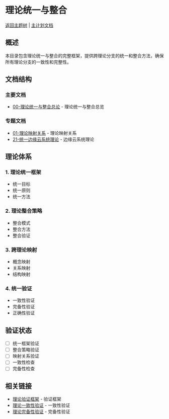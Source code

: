 ﻿# 理论统一与整合

[返回主题树](../../00-主题树与内容索引.md) | [主计划文档](../../00-形式化架构理论统一计划.md)

## 概述

本目录包含理论统一与整合的完整框架，提供跨理论分支的统一和整合方法，确保所有理论分支的一致性和完整性。

## 文档结构

### 主要文档

- [00-理论统一与整合总论](./00-理论统一与整合总论.md) - 理论统一与整合总览

### 专题文档

- [01-理论映射关系](./01-理论映射关系.md) - 理论映射关系
- [21-统一边缘云系统理论](./21-统一边缘云系统理论.md) - 边缘云系统理论

## 理论体系

### 1. 理论统一框架

- 统一目标
- 统一原则
- 统一方法

### 2. 理论整合策略

- 整合模式
- 整合方法
- 整合验证

### 3. 跨理论映射

- 概念映射
- 关系映射
- 结构映射

### 4. 统一验证

- 一致性验证
- 完备性验证
- 正确性验证

## 验证状态

- [ ] 统一框架验证
- [ ] 整合策略验证
- [ ] 映射关系验证
- [ ] 一致性检查
- [ ] 完备性检查

## 相关链接

- [理论验证框架](../00-理论验证框架-2025版.md) - 验证框架
- [理论一致性验证](../00-理论一致性验证-严格形式化版.md) - 一致性验证
- [理论完备性验证](../00-理论完备性验证-严格形式化版.md) - 完备性验证
